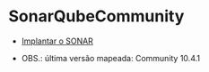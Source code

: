 # SonarQubeCommunity

- [Implantar o SONAR](https://bulldogjob.com/news/449-how-to-write-a-good-readme-for-your-github-project](https://portal.azure.com/#create/Microsoft.Template/uri/https%3A%2F%2Fraw.githubusercontent.com%2Fthomazbandeira%2FSonarQubeCommunity10%2Fmain%2FSonarAzureDeploy.json)https://portal.azure.com/#create/Microsoft.Template/uri/https%3A%2F%2Fraw.githubusercontent.com%2Fthomazbandeira%2FSonarQubeCommunity10%2Fmain%2FSonarAzureDeploy.json)

- OBS.: última versão mapeada: Community 10.4.1
